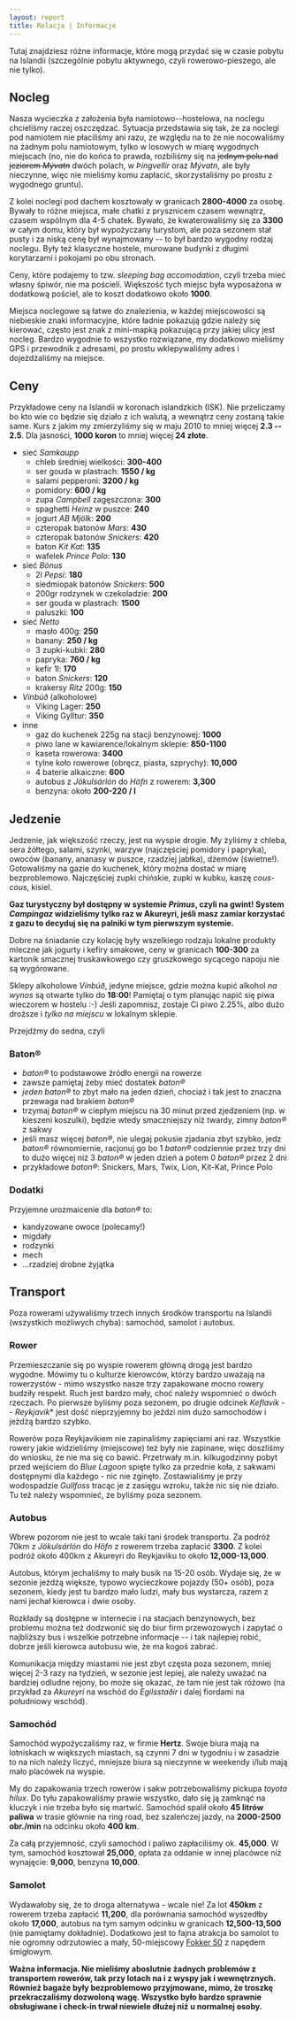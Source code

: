 ```yaml
---
layout: report
title: Relacja | Informacje
---
```


Tutaj znajdziesz różne informacje, które mogą przydać się w czasie pobytu na
Islandii (szczególnie pobytu aktywnego, czyli rowerowo-pieszego, ale nie tylko).

## Nocleg
Nasza wycieczka z założenia była namiotowo--hostelowa, na noclegu chcieliśmy
raczej oszczędzać. Sytuacja przedstawia się tak, że za noclegi pod namiotem nie
płaciliśmy ani razu, ze względu na to że nie nocowaliśmy na żadnym polu
namiotowym, tylko w losowych w miarę wygodnych miejscach (no, nie do końca to
prawda, rozbiliśmy się na <strike>jednym polu nad jeziorem *Mývatn*</strike>
dwóch polach, w *Þingvellir* oraz *Mývatn*, ale były nieczynne, więc nie mieliśmy
komu zapłacić, skorzystaliśmy po prostu z wygodnego gruntu).

Z kolei noclegi pod dachem kosztowały w granicach **2800-4000** za osobę. Bywały
to różne miejsca, małe chatki z prysznicem czasem wewnątrz, czasem wspólnym dla
4-5 chatek. Bywało, że kwaterowaliśmy się za **3300** w całym domu, który był
wypożyczany turystom, ale poza sezonem stał pusty i za niską cenę był
wynajmowany -- to był bardzo wygodny rodzaj noclegu. Były też klasyczne hostele,
murowane budynki z długimi korytarzami i pokojami po obu stronach.

Ceny, które podajemy to tzw. *sleeping bag accomodation*, czyli trzeba mieć
własny śpiwór, nie ma pościeli. Większość tych miejsc była wyposażona w
dodatkową pościel, ale to koszt dodatkowo około **1000**.

Miejsca noclegowe są łatwe do znalezienia, w każdej miejscowości są niebieskie
znaki informacyjne, które ładnie pokazują gdzie należy się kierować, często jest
znak z mini-mapką pokazującą przy jakiej ulicy jest nocleg. Bardzo wygodnie to
wszystko rozwiązane, my dodatkowo mieliśmy GPS i przewodnik z adresami, po
prostu wklepywaliśmy adres i dojeżdżaliśmy na miejsce.

## Ceny
Przykładowe ceny na Islandii w koronach islandzkich (ISK). Nie przeliczamy bo
kto wie co będzie się działo z ich walutą, a wewnątrz ceny zostaną takie same.
Kurs z jakim my zmierzyliśmy się w maju 2010 to mniej więcej **2.3 -- 2.5**.
Dla jasności, **1000 koron** to mniej więcej **24 złote**.

 * sieć *Samkaupp*
   * chleb średniej wielkości: **300-400**
   * ser gouda w plastrach: **1550 / kg**
   * salami pepperoni: **3200 / kg**
   * pomidory: **600 / kg**
   * zupa *Campbell* zagęszczona: **300**
   * spaghetti *Heinz* w puszce: **240**
   * jogurt *AB Mjölk*: **200**
   * czteropak batonów *Mars*: **430**
   * czteropak batonów *Snickers*: **420**
   * baton *Kit Kat*: **135**
   * wafelek *Prince Polo*: **130**
 * sieć *Bónus*
   * 2l *Pepsi*: **180**
   * siedmiopak batonów *Snickers*: **500**
   * 200gr rodzynek w czekoladzie: **200**
   * ser gouda w plastrach: **1500**
   * paluszki: **100**
 * sieć *Netto*
   * masło 400g: **250**
   * banany: **250 / kg**
   * 3 zupki-kubki: **280**
   * papryka: **760 / kg**
   * kefir 1l: **170**
   * baton *Snickers*: **120**
   * krakersy *Ritz* 200g: **150**
 * *Vínbúð* (alkoholowe)
   * Viking Lager: **250**
   * Viking Gylltur: **350**
 * inne
   * gaz do kuchenek 225g na stacji benzynowej: **1000**
   * piwo lane w kawiarence/lokalnym sklepie: **850-1100**
   * kaseta rowerowa: **3400**
   * tylne koło rowerowe (obręcz, piasta, szprychy): **10,000**
   * 4 baterie alkaiczne: **600**
   * autobus z *Jökulsárlón* do *Höfn* z rowerem: **3,300**
   * benzyna: około **200-220 / l**

## Jedzenie
Jedzenie, jak większość rzeczy, jest na wyspie drogie. My żyliśmy z chleba, sera
żółtego, salami, szynki, warzyw (najczęściej pomidory i papryka), owoców
(banany, ananasy w puszce, rzadziej jabłka), dżemów (świetne!). Gotowaliśmy na
gazie do kuchenek, który można dostać w miarę bezproblemowo. Najczęściej zupki
chińskie, zupki w kubku, kaszę *cous-cous*, kisiel.

**Gaz turystyczny był dostępny w systemie *Primus*, czyli na gwint! System
*Campingaz* widzieliśmy tylko raz w Akureyri, jeśli masz zamiar korzystać z gazu
to decyduj się na palniki w tym pierwszym systemie.**

Dobre na śniadanie czy kolację były wszelkiego rodzaju lokalne produkty mleczne
jak jogurty i kefiry smakowe, ceny w granicach **100-300** za kartonik smacznej
truskawkowego czy gruszkowego sycącego napoju nie są wygórowane.

Sklepy alkoholowe *Vínbúð*, jedyne miejsce, gdzie można kupić alkohol *na wynos*
są otwarte tylko do **18:00**! Pamiętaj o tym planując napić się piwa wieczorem
w hostelu :-) Jeśli zapomnisz, zostaje Ci piwo 2.25%, albo dużo droższe i *tylko
na miejscu* w lokalnym sklepie.

Przejdźmy do sedna, czyli

### Baton&reg;
 * *baton&reg;* to podstawowe źródło energii na rowerze
 * zawsze pamiętaj żeby mieć dostatek *baton&reg;*
 * *jeden baton&reg;* to zbyt mało na jeden dzień, chociaż i tak jest to znaczna
   przewaga nad brakiem *baton&reg;*
 * trzymaj *baton&reg;* w ciepłym miejscu na 30 minut przed zjedzeniem (np. w
   kieszeni koszulki), będzie wtedy smaczniejszy niż twardy, zimny *baton&reg;* z
   sakwy
 * jeśli masz więcej *baton&reg;*, nie ulegaj pokusie zjadania zbyt szybko, jedz
   *baton&reg;* równomiernie, racjonuj go bo 1 *baton&reg;* codziennie przez trzy dni to
   dużo więcej niż 3 *baton&reg;* w jeden dzień a potem 0 *baton&reg;* przez 2 dni
 * przykładowe *baton&reg;*: Snickers, Mars, Twix, Lion, Kit-Kat, Prince Polo

### Dodatki
Przyjemne urozmaicenie dla *baton&reg;* to:
 * kandyzowane owoce (polecamy!)
 * migdały
 * rodzynki
 * mech
 * ...rzadziej drobne żyjątka

## Transport
Poza rowerami używaliśmy trzech innych środków transportu na Islandii
(wszystkich możliwych chyba): samochód, samolot i autobus.

### Rower
Przemieszczanie się po wyspie rowerem główną drogą jest bardzo wygodne. Mówimy
tu o kulturze kierowców, którzy bardzo uważają na rowerzystów - mimo wszystko
nasze trzy zapakowane mocno rowery budziły respekt. Ruch jest bardzo mały, choć
należy wspomnieć o dwóch rzeczach. Po pierwsze byliśmy poza sezonem, po drugie
odcinek *Keflavik -- Reykjavik** jest dość nieprzyjemny bo jeździ nim dużo
samochodów i jeżdżą bardzo szybko.

Rowerów poza Reykjavikiem nie zapinaliśmy zapięciami ani raz. Wszystkie rowery
jakie widzieliśmy (miejscowe) też były nie zapinane, więc doszliśmy do wniosku,
że nie ma się co bawić. Przetrwały m.in. kilkugodzinny pobyt przed wejściem do
*Blue Lagoon* spięte tylko za przednie koła, z sakwami dostępnymi dla każdego -
nic nie zginęło. Zostawialiśmy je przy wodospadzie *Gullfoss* tracąc je z
zasięgu wzroku, także nic się nie działo. Tu też należy wspomnieć, że byliśmy
poza sezonem.

### Autobus
Wbrew pozorom nie jest to wcale taki tani środek transportu. Za podróż 70km z
*Jökulsárlón* do *Höfn* z rowerem trzeba zapłacić **3300**. Z kolei podróż około
400km z Akureyri do Reykjaviku to około **12,000-13,000**.

Autobus, którym jechaliśmy to mały busik na 15-20 osób. Wydaje się, że w sezonie
jeżdżą większe, typowo wycieczkowe pojazdy (50+ osób), poza sezonem, kiedy jest
tu bardzo mało ludzi, mały bus wystarcza, razem z nami jechał kierowca i dwie
osoby.

Rozkłady są dostępne w internecie i na stacjach benzynowych, bez problemu można
też dodzwonić się do biur firm przewozowych i zapytać o najbliższy bus i
wszelkie potrzebne informacje -- i tak najlepiej robić, dobrze jeśli kierowca
autobusu wie, że ma kogoś zabrać.

Komunikacja między miastami nie jest zbyt częsta poza sezonem, mniej więcej 2-3
razy na tydzień, w sezonie jest lepiej, ale należy uważać na bardziej odludne
rejony, bo może się okazać, że tam nie jest tak różowo (na przykład za *Akureyri*
na wschód do *Egilsstaðir* i dalej fiordami na południowy wschód).

### Samochód
Samochód wypożyczaliśmy raz, w firmie **Hertz**. Swoje biura mają na lotniskach
w większych miastach, są czynni 7 dni w tygodniu i w zasadzie to na nich należy
liczyć, mniejsze biura są nieczynne w weekendy i/lub mają mało placówek na
wyspie.

My do zapakowania trzech rowerów i sakw potrzebowaliśmy pickupa *toyota hilux*.
Do tyłu zapakowaliśmy prawie wszystko, dało się ją zamknąć na kluczyk i nie
trzeba było się martwić. Samochód spalił około **45 litrów paliwa** w trasie
głównie na ring road, bez szaleńczej jazdy, na **2000-2500 obr./min** na odcinku
około **400 km**.

Za całą przyjemność, czyli samochód i paliwo zapłaciliśmy ok. **45,000**. W tym,
samochód kosztował **25,000**, opłata za oddanie w innej placówce niż wynajęcie:
**9,000**, benzyna **10,000**.

### Samolot
Wydawałoby się, że to droga alternatywa - wcale nie! Za lot **450km** z rowerem
trzeba zapłacić **11,200**, dla porównania samochód wyszedłby około **17,000**,
autobus na tym samym odcinku w granicach **12,500-13,500** (nie pamiętamy
dokładnie). Dodatkowo jest to fajna atrakcja bo samolot to nie ogromny odrzutowiec
a mały, 50-miejscowy [Fokker 50](http://en.wikipedia.org/wiki/Fokker_50) z napędem
śmigłowym.

**Ważna informacja. Nie mieliśmy aboslutnie żadnych problemów z transportem
rowerów, tak przy lotach na i z wyspy jak i wewnętrznych. Również bagaże były
bezproblemowo przyjmowane, mimo, że troszkę przekraczaliśmy dozwoloną wagę.
Wszystko było bardzo sprawnie obsługiwane i check-in trwał niewiele dłużej niż u
normalnej osoby.**
